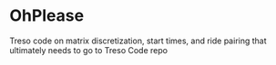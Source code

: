 # OhPlease
Treso code on matrix discretization, start times, and ride pairing that ultimately needs to go to Treso Code repo
